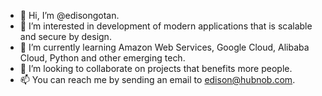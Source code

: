 - 👋 Hi, I’m @edisongotan.
- 👀 I’m interested in development of modern applications that is scalable and secure by design.
- 🌱 I’m currently learning Amazon Web Services, Google Cloud, Alibaba Cloud, Python and other emerging tech.
- 💞️ I’m looking to collaborate on projects that benefits more people.
- 📫 You can reach me by sending an email to edison@hubnob.com.
